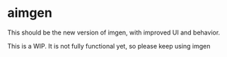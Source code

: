 # aimgen

This should be the new version of imgen, with improved UI and behavior. 

This is a WIP. It is not fully functional yet, so please keep using imgen